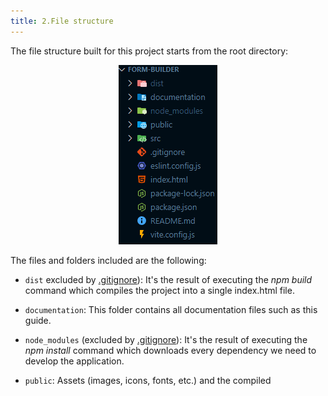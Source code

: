 ```yaml
---
title: 2.File structure
---
```

The file structure built for this project starts from the root directory:

<p align="center"><img src="/.swm/images/image-2024-9-21-18-50-48-657.png"></p>

The files and folders included are the following:

- `dist` excluded by <SwmPath>[.gitignore](/.gitignore)</SwmPath>): It's the result of executing the *npm build* command which compiles the project into a single index.html file.

- `documentation`: This folder contains all documentation files such as this guide.

- `node_modules` (excluded by <SwmPath>[.gitignore](/.gitignore)</SwmPath>): It's the result of executing the *npm install* command which downloads every dependency we need to develop the application.

- `public`: Assets (images, icons, fonts, etc.) and the compiled <script> tag will be stored in this folder. We can include HTML head level resources here.

- `src`: This folder stores all our implementations for our application.

- `.gitignore`: This file tells Git which files from the repository should not be tracked.

- `eslint.config.js`: File used to configure ESLint behaviour and plugins.

- `index.html`: Main HTML where our app is set on.

- `package-lock.json` and `package.json`: JSON files that stores our application dependencies that might be downloaded when executing *npm i* command.

- `README.md`: (Replaced by this document): File that specifies how to set our project up.

- `vite.config.js`: Since our react app is being compiled and packed with Vite, we can configure the behaviour of this tool in this file.

<SwmMeta version="3.0.0" repo-id="Z2l0aHViJTNBJTNBZm9ybS1idWlsZGVyJTNBJTNBcHNtYTI4" repo-name="form-builder"><sup>Powered by [Swimm](https://app.swimm.io/)</sup></SwmMeta>
